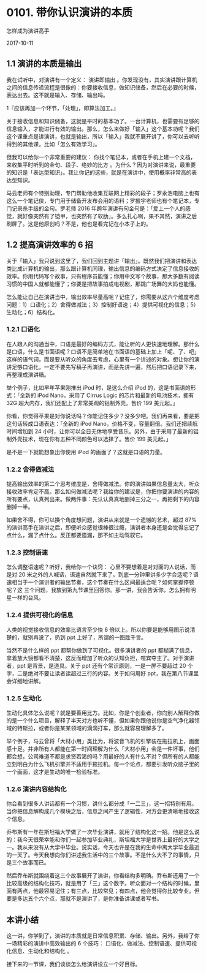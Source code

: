 # 0101. 带你认识演讲的本质

怎样成为演讲高手

2017-10-11

## 1.1 演讲的本质是输出

我在试听中，对演讲有一个定义： 演讲即输出 。你发现没有，其实演讲跟计算机之间的信息传递流程是很像的：你要接收信息，做知识储备，然后在必要的时候，表达出去。这不就是输入、存储、输出吗。

1『应该再加一个环节，「处理」，即算法加工。』

关于接收信息和知识储备，这就是平时的基本功了。一台计算机，也需要有足够的信息输入，才能进行有效的输出。那么，怎么来做好「输入」这个基本功呢？我们这个课重点是讲演讲，也就是输出，所以「输入」我就不展开讲了，你可以去听听得到的其他课，比如「怎么有效学习」。

但我可以给你一个非常重要的建议： 你找个笔记本，或者在手机上建一个文档，来收集平时听到的金句、段子、绝妙的比方 。为什么？因为对演讲来说，最重要的知识是「表达型知识」。我让你记的这些，就是在演讲中，使用概率非常高的表达型知识。

马云老师有个特别助理，专门帮助他收集互联网上精彩的段子；罗永浩电脑上也有这么一个笔记侠，专门用于储备开发布会用的语料；罗振宇老师也有个笔记本，专门记录杀手级的金句。罗老师 2016 年跨年演讲有句金句是：「爱上一个人的感觉，就好像突然有了铠甲，也突然有了软肋」。多么扎心啊，果不其然，演讲之后刷屏了。这是他原创吗？不是，他也是看完记在小本子上的。

## 1.2 提高演讲效率的 6 招

关于「输入」我只说到这里了，我们回到主题讲「输出」。既然我们把演讲和表达类比成计算机的输出，那么跟计算机同理，输出信息的编码方式决定了信息接收的效率。你用代码写个故事，只有程序员能懂；你用中文写个故事，那大多数有阅读习惯的中国人就都能懂了；你要是把故事拍成电视剧，那跳广场舞的大妈也能懂。

怎么能让自己在演讲当中，输出效率尽量高呢？记住了，你需要从这六个维度考虑问题：1）口语化；2）舍得做减法；3）控制好语速；4）提供可视化的信息；5）生动化；6）结构化。

### 1.2.1 口语化

在人跟人的沟通当中，口语是最好的编码方式，能让听的人更快速地理解。那什么是口语，什么是书面语呢？口语不是简单地在书面语的基础上加上「呢、了、吧」这样的语气词，而是要从听众的角度去考虑，心里有一个讲述的对象。想让你的演讲足够口语化，一定不要先写稿子再演讲，而是先讲一遍，然后把口语记录下来，再整理成演讲稿。

举个例子，比如早年苹果刚推出 iPod 时，是这么介绍 iPod 的，这是书面语的形式：「全新的 iPod Nano，采用了 Cirrus Logic 的芯片和最新的电池技术，拥有 32G 超大内存，我们还配上了非常美观的铝制外壳。售价 199 美元起。」

你看，你觉得苹果是对你说话吗？你能记住多少？没多少吧。我们再来看，要是把这句话转成口语表达：「全新的 iPod Nano，价格不变，容量翻倍。我们还把续航时间增加到 24 小时，让你可以全日无休地享受音乐。另外，由于采用了最新的铝制外壳技术，现在你有五种不同颜色可以选择了。售价 199 美元起。」

是不是一下就能想象出你使用 iPod 的画面了？这就是口语的力量。

### 1.2.2 舍得做减法

提高输出效率的第二个思考维度是，舍得做减法。你的演讲如果信息量太大，听众接收效率肯定不高。那么如何做减法呢？我给你的建议是，你把你要演讲的内容的所有要点，认真列出来。做两件事：先认认真真地删掉三分之一，再把剩下的内容删掉一半。

如果舍不得，你可以换个角度想问题，演讲从来就是一个遗憾的艺术，超过 87% 的演讲高手在演讲之后，即便听众感觉很棒很过瘾，演讲者本身还是会觉得忘记了点什么，漏了点什么。反正都要遗漏，那不如主动驾驭它。

### 1.2.3 控制语速

怎么调整语速呢？听好，我给你一个诀窍： 心里不要想着是对对面的人说话，而是对 20 米之外的人喊话，语速自然就下来了。到底一分钟里讲多少字合适呢？语速相当于一个演讲者的输出节奏，这个节奏在什么区间最适合呢？如何掌握停顿呢？这 三个问题，我放到第九节课里回答你。那一讲，我会告诉你，怎么拥有明星一样的台风。

### 1.2.4 提供可视化的信息

人类的视觉接收信息的效率比语言至少快 6 倍以上。所以你要是能够用图示说清楚的，就别再说了，扔到 ppt 上好了，所谓的一图胜千言。

当然不是什么样的 ppt 都帮你做到了可视化。很多演讲者的 ppt 都糊满了信息，拿着放大镜都看不清楚，这反而增加了听众的认知负担，喧宾夺主了。对于演讲者，ppt 是背景，是道具。关于 ppt 还有个常识原则，一是一屏不要超过 20 个字，二是绝对不要让读者读超过三行的内容。关于如何用好 ppt，我在第八节课里会详细地讲解。

### 1.2.5 生动化

生动化具体怎么说呢？就是要善用比方。比如，你是个创业者，你向别人解释你做的是一个什么项目，解释了半天对方也听不懂，但如果你跟他说你是空气净化器领域的特斯拉，或者你是某某领域的滴滴打车，那么就容易理解多了。

举个例子，马云曾将「大材小用」类比为，将波音飞机的引擎装在拖拉机上，画面感十足。并非所有人都能在第一时间理解为什么「大材小用」会是一件坏事，他们都会想，公司难道不都是求贤若渴的吗？用最好的人有什么不对？但所有的人都能立刻明白为什么飞机引擎并不适用于拖拉机。每一个论点，都要引发听众脑子里的一个画面，这才是生动的唯一检验标准。

### 1.2.6 演讲内容结构化

你会看到很多人讲话都有一个习惯，讲什么都分成「一二三」，这一招特别有用。当你把信息解构成几个模块之后，信息之间产生了逻辑性，对方会更清晰地接收这个信息。

乔布斯有一年在斯坦福大学做了一次毕业演讲，就用了结构化这一招。他是这么说的：我今天很荣幸能和你们一起参加毕业典礼，斯坦福大学是世界上最好的大学之一。我从来没有从大学中毕业。说实话，今天也许是在我的生命中离大学毕业最近的一天了。今天我想向你们讲述我生活中的三个故事。不是什么大不了的事情，只是三个故事而已。

然后乔布斯就围绕着这三个故事展开了演讲，你看结构多明确。乔布斯还用了一个比较高级的结构化技巧，就是用了「三」这个数字。听众面对一个结构的时候，里面有两点，他最容易记住；有三点，比较常见；有四点，他会觉得你比较专业。但要是多达五个六个点，那就不是演讲了，是你准备讲课或者写书。

## 本讲小结

这一讲，你学到了，演讲的本质就是日常信息积累、存储、输出。另外，我给了你一场精彩的演讲中高效输出的 6 个技巧： 口语化、做减法、控制语速、提供可视化信息、生动化和结构化 。

接下来的一节课，我们谈谈怎么给演讲设立一个好目标。

